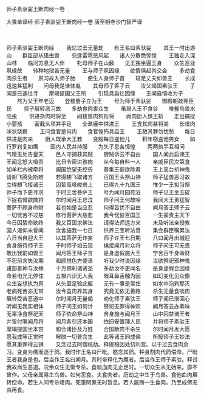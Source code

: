 师子素驮娑王断肉经一卷


大乘单译经
师子素驮娑王断肉经一卷
唐至相寺沙门智严译


　　

师子素驮娑王断肉经
　　我忆过去无量劫　　有王名曰素驮娑
　　其王一时出游山　　群臣部从猎虫兽
　　忽逢雷雹恶风起　　诸人分散悉惊惶
　　王独走入深山林　　临河苏息无人伴
　　牝母师子在山薮　　见王独坐逼王身
　　众生恶业夙缘故　　转种地狱苦无量
　　王与师子夙因缘　　欲情俱起共交会
　　多劫食肉杀生者　　夙习故入师子胎
　　便生人身师子首　　斑足丈夫如兽王
　　长成迅速甚猛利　　问母我是谁体胤
　　其母师子答子云　　汝父竭国素驮王
　　子闻是已速往寻　　摩竭提国父王所
　　引现具启往因缘　　王闻自悟收为子
　　然为父王年老迈　　登楼册子立为王
　　号为师于素驮娑　　御殿朝政理臣民
　　师子展转恶习故　　多劫食肉害众生
　　虽居人王不食谷　　唯餐鸟兽水陆虫
　　供进杂肉时将至　　闼拔兽肉狗衔将
　　阙肉厨人惧王斩　　走出捕捉小婴孩
　　密截头项并手足　　全煮镬中供进王
　　王食其肉甚将美　　长嗜肉味状烧薪
　　王问食官是何肉　　食官惶怖具启王
　　王赦其罪勿忧愁　　每日供进是肉来
　　厨人既承大王教　　变服每日盗他儿
　　积年窃盗他男女　　如行罗刹复如鹰
　　国内人民并持服　　为失子息各慞惶
　　两两执手互相问　　气噎无处告皇天
　　邑人守捕获其贼　　厨贼诉云不自由
　　国人闻此启谏王　　王闻忿怒大嗔责
　　比日令密进孩肉　　从今每自料一人
　　亲戚臣民次第食　　如羊栏内被牵将
　　阖国绝望无控告　　普集王衙欲除君
　　王上高台祈神鬼　　请翅飞腾免斯难
　　若得翅飞取诸方　　百国王头祭山神
　　师子猛兽恶习故　　立得翅飞接诸王
　　囚絷高峰峻岩上　　已得九十九国王
　　惟少一王拟当祭　　师子而下更寻求
　　于时王舍菩萨王　　号为闻月园苑浴
　　师子见王坐玉碇　　下捉右臂欲擒将
　　尔时闻月王悲泣　　师子问王何故啼
　　我闻大王勇猛智　　菩萨不顾身命财
　　若也如是当应忍　　何得苦忧不自由
　　闻月答王师子云　　一切忧苦不过慈
　　修行菩萨大慈悲　　我今忧彼百国王
　　一生豪贵主天下　　今日囚絷命欲终
　　我又百国求佛法　　请得法师远方来
　　未及听法亲授教　　国人渴仰未曾闻
　　汝舍施我一七日　　供养三宝听法音
　　集会群臣嘱累法　　八日当自迎大王
　　以其菩萨无诈妄　　师子许王七日期
　　八曰闻月出城迎　　舍身施待师子王
　　于时师子如云现　　擒接闻月对众将
　　师子问王可无畏　　敢出我前如兽王
　　闻月答王师子言　　是身虚假施大王
　　宁舍百千身命财　　不犯前言失汝期
　　和颜悦色方便语　　听我少时说因缘
　　汝欲祭祀邪神鬼　　诸部善神与汝殃
　　十方佛刹诸贤圣　　多劫汝不更闻名
　　是身虚假合因缘　　命若电光无停住
　　五根六识无人我　　眼耳鼻舌触为因
　　如幻变化见众像　　众生妄想执为真
　　从头至足验此躯　　无有一事是常住
　　如水中泡刹那灭　　老病死苦亦无常
　　汝今虽肉养其身　　究竟无依无善路
　　杀生无量食啖肉　　展转受苦恶道中
　　尔时闻月无量偈　　劝化师子素驮王
　　师子闻已渐回心　　听闻无我实相体
　　师子问王如何计　　祭祀无罪得神欢
　　闻月答云办素味　　无辜净食祭祀天
　　师子依命祭山神　　舍身施与闻月王
　　山中囚禁诸王者　　并皆付嘱闻月将
　　闻月各引还本国　　依旧安置理人民
　　并将师子素驮王　　摩竭提国坐本宫
　　和合诸臣及万姓　　合国断肉不杀生
　　尔时闻月发大愿　　愿我成等正觉时
　　解脱一切普含生　　此等诸王同成佛
　　所授师子王妙法　　愿其重罪得云销
　　又念过去阿僧祇劫。释提桓因处忉利宫。以于过去食肉余习。变身为鹰而逐于鸽。我时作王名曰尸毗。愍念其鸽。枰身割肉代鸽偿命。尸毗王者我身是也。后当作王名曰闻月。其时帝释化为鹰者。后当作王师子素驮。释试我故尚生恶道。况余众生无惭专杀。食啖血肉无止足时。一切众生从无始来。靡不曾作。父母亲属易生鸟兽。如何忍食。夫食肉者。历劫之中生于鸟兽。食他血肉展转偿命。若生人间专杀嗜肉。死堕阿鼻无时暂息。若人能断一生食肉。乃至成佛无由再食。

 
